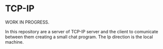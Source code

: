 # TCP-IP

WORK IN PROGRESS.

In this repository are a server of TCP-IP server and the client to comunicate between them creating a small chat program.
The Ip direction is the local machine.



